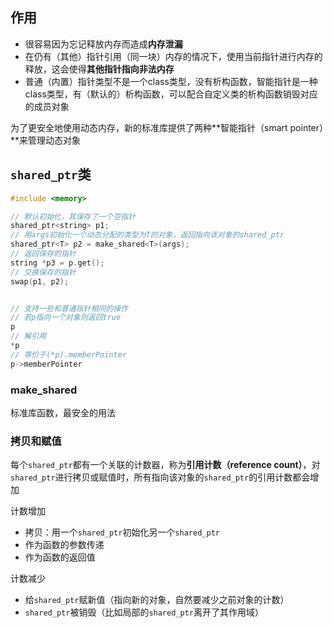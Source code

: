 ## 作用

-   很容易因为忘记释放内存而造成**内存泄漏**
-   在仍有（其他）指针引用（同一块）内存的情况下，使用当前指针进行内存的释放，这会使得**其他指针指向非法内存**
-   普通（内置）指针类型不是一个class类型，没有析构函数，智能指针是一种class类型，有（默认的）析构函数，可以配合自定义类的析构函数销毁对应的成员对象

为了更安全地使用动态内存，新的标准库提供了两种**智能指针（smart pointer）**来管理动态对象

## `shared_ptr`类

``` c++
#include <memory>

// 默认初始化，其保存了一个空指针
shared_ptr<string> p1;
// 用args初始化一个动态分配的类型为T的对象，返回指向该对象的shared_ptr
shared_ptr<T> p2 = make_shared<T>(args);
// 返回保存的指针
string *p3 = p.get();
// 交换保存的指针
swap(p1, p2);


// 支持一些和普通指针相同的操作
// 若p指向一个对象则返回true
p
// 解引用
*p
// 等价于(*p).memberPointer
p->memberPointer

```

### make_shared

标准库函数，最安全的用法

### 拷贝和赋值

每个`shared_ptr`都有一个关联的计数器，称为**引用计数（reference count）**，对`shared_ptr`进行拷贝或赋值时，所有指向该对象的`shared_ptr`的引用计数都会增加

计数增加

- 拷贝：用一个`shared_ptr`初始化另一个`shared_ptr`
- 作为函数的参数传递
- 作为函数的返回值

计数减少

- 给`shared_ptr`赋新值（指向新的对象，自然要减少之前对象的计数）
- `shared_ptr`被销毁（比如局部的`shared_ptr`离开了其作用域）

